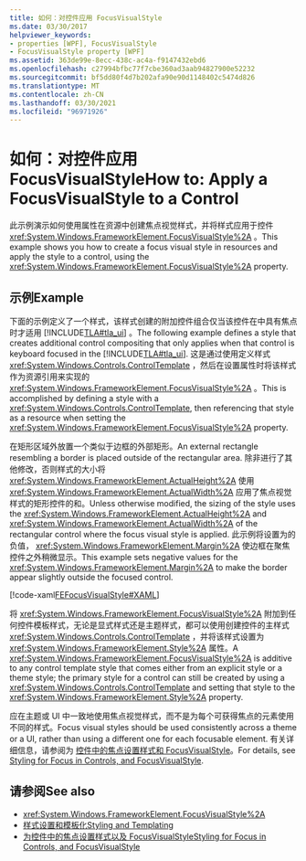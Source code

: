 ```yaml
---
title: 如何：对控件应用 FocusVisualStyle
ms.date: 03/30/2017
helpviewer_keywords:
- properties [WPF], FocusVisualStyle
- FocusVisualStyle property [WPF]
ms.assetid: 363de99e-8ecc-438c-ac4a-f9147432ebd6
ms.openlocfilehash: c27994bfbc77f7cbe360ad3aab94827900e52232
ms.sourcegitcommit: bf5dd80f4d7b202afa90e90d1148402c5474d826
ms.translationtype: MT
ms.contentlocale: zh-CN
ms.lasthandoff: 03/30/2021
ms.locfileid: "96971926"
---
```

# <a name="how-to-apply-a-focusvisualstyle-to-a-control"></a><span data-ttu-id="9f531-102">如何：对控件应用 FocusVisualStyle</span><span class="sxs-lookup"><span data-stu-id="9f531-102">How to: Apply a FocusVisualStyle to a Control</span></span>
<span data-ttu-id="9f531-103">此示例演示如何使用属性在资源中创建焦点视觉样式，并将样式应用于控件 <xref:System.Windows.FrameworkElement.FocusVisualStyle%2A> 。</span><span class="sxs-lookup"><span data-stu-id="9f531-103">This example shows you how to create a focus visual style in resources and apply the style to a control, using the <xref:System.Windows.FrameworkElement.FocusVisualStyle%2A> property.</span></span>  
  
## <a name="example"></a><span data-ttu-id="9f531-104">示例</span><span class="sxs-lookup"><span data-stu-id="9f531-104">Example</span></span>  
 <span data-ttu-id="9f531-105">下面的示例定义了一个样式，该样式创建的附加控件组合仅当该控件在中具有焦点时才适用 [!INCLUDE[TLA#tla_ui](../../../includes/tlasharptla-ui-md.md)] 。</span><span class="sxs-lookup"><span data-stu-id="9f531-105">The following example defines a style that creates additional control compositing that only applies when that control is keyboard focused in the [!INCLUDE[TLA#tla_ui](../../../includes/tlasharptla-ui-md.md)].</span></span> <span data-ttu-id="9f531-106">这是通过使用定义样式 <xref:System.Windows.Controls.ControlTemplate> ，然后在设置属性时将该样式作为资源引用来实现的 <xref:System.Windows.FrameworkElement.FocusVisualStyle%2A> 。</span><span class="sxs-lookup"><span data-stu-id="9f531-106">This is accomplished by defining a style with a <xref:System.Windows.Controls.ControlTemplate>, then referencing that style as a resource when setting the <xref:System.Windows.FrameworkElement.FocusVisualStyle%2A> property.</span></span>  
  
 <span data-ttu-id="9f531-107">在矩形区域外放置一个类似于边框的外部矩形。</span><span class="sxs-lookup"><span data-stu-id="9f531-107">An external rectangle resembling a border is placed outside of the rectangular area.</span></span> <span data-ttu-id="9f531-108">除非进行了其他修改，否则样式的大小将 <xref:System.Windows.FrameworkElement.ActualHeight%2A> 使用 <xref:System.Windows.FrameworkElement.ActualWidth%2A> 应用了焦点视觉样式的矩形控件的和。</span><span class="sxs-lookup"><span data-stu-id="9f531-108">Unless otherwise modified, the sizing of the style uses the <xref:System.Windows.FrameworkElement.ActualHeight%2A> and <xref:System.Windows.FrameworkElement.ActualWidth%2A> of the rectangular control where the focus visual style is applied.</span></span> <span data-ttu-id="9f531-109">此示例将设置为的负值， <xref:System.Windows.FrameworkElement.Margin%2A> 使边框在聚焦控件之外稍微显示。</span><span class="sxs-lookup"><span data-stu-id="9f531-109">This example sets negative values for the <xref:System.Windows.FrameworkElement.Margin%2A> to make the border appear slightly outside the focused control.</span></span>  
  
 [!code-xaml[FEFocusVisualStyle#XAML](~/samples/snippets/csharp/VS_Snippets_Wpf/FEFocusVisualStyle/CS/page1.xaml#xaml)]  
  
 <span data-ttu-id="9f531-110">将 <xref:System.Windows.FrameworkElement.FocusVisualStyle%2A> 附加到任何控件模板样式，无论是显式样式还是主题样式，都可以使用创建控件的主样式 <xref:System.Windows.Controls.ControlTemplate> ，并将该样式设置为 <xref:System.Windows.FrameworkElement.Style%2A> 属性。</span><span class="sxs-lookup"><span data-stu-id="9f531-110">A <xref:System.Windows.FrameworkElement.FocusVisualStyle%2A> is additive to any control template style that comes either from an explicit style or a theme style; the primary style for a control can still be created by using a <xref:System.Windows.Controls.ControlTemplate> and setting that style to the <xref:System.Windows.FrameworkElement.Style%2A> property.</span></span>  
  
 <span data-ttu-id="9f531-111">应在主题或 UI 中一致地使用焦点视觉样式，而不是为每个可获得焦点的元素使用不同的样式。</span><span class="sxs-lookup"><span data-stu-id="9f531-111">Focus visual styles should be used consistently across a theme or a UI, rather than using a different one for each focusable element.</span></span> <span data-ttu-id="9f531-112">有关详细信息，请参阅为 [控件中的焦点设置样式和 FocusVisualStyle](styling-for-focus-in-controls-and-focusvisualstyle.md)。</span><span class="sxs-lookup"><span data-stu-id="9f531-112">For details, see [Styling for Focus in Controls, and FocusVisualStyle](styling-for-focus-in-controls-and-focusvisualstyle.md).</span></span>  
  
## <a name="see-also"></a><span data-ttu-id="9f531-113">请参阅</span><span class="sxs-lookup"><span data-stu-id="9f531-113">See also</span></span>

- <xref:System.Windows.FrameworkElement.FocusVisualStyle%2A>
- [<span data-ttu-id="9f531-114">样式设置和模板化</span><span class="sxs-lookup"><span data-stu-id="9f531-114">Styling and Templating</span></span>](/dotnet/desktop-wpf/fundamentals/styles-templates-overview)
- [<span data-ttu-id="9f531-115">为控件中的焦点设置样式以及 FocusVisualStyle</span><span class="sxs-lookup"><span data-stu-id="9f531-115">Styling for Focus in Controls, and FocusVisualStyle</span></span>](styling-for-focus-in-controls-and-focusvisualstyle.md)
